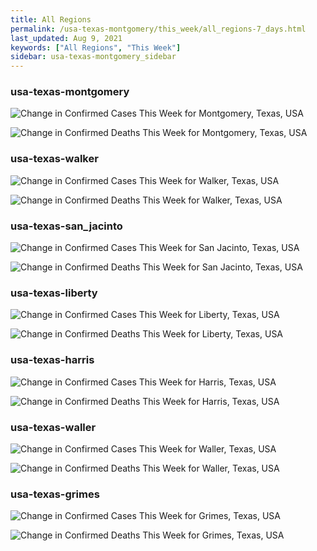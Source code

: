 ```yaml
---
title: All Regions
permalink: /usa-texas-montgomery/this_week/all_regions-7_days.html
last_updated: Aug 9, 2021
keywords: ["All Regions", "This Week"]
sidebar: usa-texas-montgomery_sidebar
---
```


<h3>usa-texas-montgomery</h3>

![Change in Confirmed Cases This Week for Montgomery, Texas, USA](/covid_tracker/images/graphs/usa-texas-montgomery-delta_confirmed-7_days_graph.png)

![Change in Confirmed Deaths This Week for Montgomery, Texas, USA](/covid_tracker/images/graphs/usa-texas-montgomery-delta_deaths-7_days_graph.png)

<h3>usa-texas-walker</h3>

![Change in Confirmed Cases This Week for Walker, Texas, USA](/covid_tracker/images/graphs/usa-texas-walker-delta_confirmed-7_days_graph.png)

![Change in Confirmed Deaths This Week for Walker, Texas, USA](/covid_tracker/images/graphs/usa-texas-walker-delta_deaths-7_days_graph.png)

<h3>usa-texas-san_jacinto</h3>

![Change in Confirmed Cases This Week for San Jacinto, Texas, USA](/covid_tracker/images/graphs/usa-texas-san_jacinto-delta_confirmed-7_days_graph.png)

![Change in Confirmed Deaths This Week for San Jacinto, Texas, USA](/covid_tracker/images/graphs/usa-texas-san_jacinto-delta_deaths-7_days_graph.png)

<h3>usa-texas-liberty</h3>

![Change in Confirmed Cases This Week for Liberty, Texas, USA](/covid_tracker/images/graphs/usa-texas-liberty-delta_confirmed-7_days_graph.png)

![Change in Confirmed Deaths This Week for Liberty, Texas, USA](/covid_tracker/images/graphs/usa-texas-liberty-delta_deaths-7_days_graph.png)

<h3>usa-texas-harris</h3>

![Change in Confirmed Cases This Week for Harris, Texas, USA](/covid_tracker/images/graphs/usa-texas-harris-delta_confirmed-7_days_graph.png)

![Change in Confirmed Deaths This Week for Harris, Texas, USA](/covid_tracker/images/graphs/usa-texas-harris-delta_deaths-7_days_graph.png)

<h3>usa-texas-waller</h3>

![Change in Confirmed Cases This Week for Waller, Texas, USA](/covid_tracker/images/graphs/usa-texas-waller-delta_confirmed-7_days_graph.png)

![Change in Confirmed Deaths This Week for Waller, Texas, USA](/covid_tracker/images/graphs/usa-texas-waller-delta_deaths-7_days_graph.png)

<h3>usa-texas-grimes</h3>

![Change in Confirmed Cases This Week for Grimes, Texas, USA](/covid_tracker/images/graphs/usa-texas-grimes-delta_confirmed-7_days_graph.png)

![Change in Confirmed Deaths This Week for Grimes, Texas, USA](/covid_tracker/images/graphs/usa-texas-grimes-delta_deaths-7_days_graph.png)
